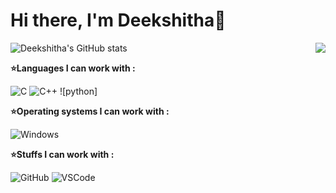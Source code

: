 # Hi there, I'm Deekshitha:wave:
![Deekshitha's GitHub stats](https://github-readme-stats.vercel.app/api?username=kdeekshithareddy&show_icons=true&theme=radical)
<img src="https://github-readme-stats.vercel.app/api/top-langs/?username=kdeekshithareddy&show_icons=true&title_color=2D93AD&icon_color=DBD56E&text_color=88AB75&bg_color=0a0c10" img align="right">
<br>

**⭐Languages I can work with :**

![C](https://img.shields.io/badge/-C-000000?style=flat&logo=C)
![C++](https://img.shields.io/badge/C++-000000?for-the-badge&logo=c%2B%2B&logoColor=%2300599C)
![python]

**⭐Operating systems I can work with :**

![Windows](https://img.shields.io/badge/Windows-000000?badge&logo=windows&logoColor=0078D6)

**⭐Stuffs I can work with :**

![GitHub](https://img.shields.io/badge/-GitHub-000000?&logo=github)
![VSCode](https://img.shields.io/badge/-VSCode-000?&logo=Visual%20Studio%20Code&logoColor=007ACC)

<br>
<br>
